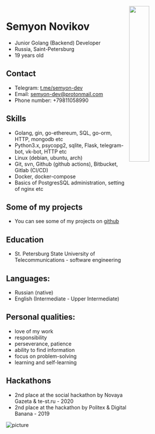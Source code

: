 <img src="https://i.imgur.com/CjmDfE4.jpg" align="right" height="33%" width="33%">

# Semyon Novikov
* Junior Golang (Backend) Developer
* Russia, Saint-Petersburg
* 19 years old

## Contact
* Telegram: [t.me/semyon-dev](https://t.me/semyon-dev)
* Email: semyon-dev@protonmail.com
* Phone number: +79811058990

## Skills
* Golang, gin, go-ethereum, SQL, go-orm, HTTP, mongodb etc
* Python3.x, psycopg2, sqlite, Flask, telegram-bot, vk-bot, HTTP etc
* Linux (debian, ubuntu, arch)
* Git, svn, Github (github actions), Bitbucket, Gitlab (CI/CD)
* Docker, docker-compose
* Basics of PostgresSQL administration, setting of nginx etc

## Some of my projects
* You can see some of my projects on [github](https://github.com/semyon-dev)

## Education
* St. Petersburg State University of Telecommunications - software engineering

## Languages: 
* Russian (native)
* English (Intermediate - Upper Intermediate)

## Personal qualities: 
* love of my work
* responsibility
* perseverance, patience
* ability to find information
* focus on problem-solving
* learning and self-learning

## Hackathons
* 2nd place at the social hackathon by Novaya Gazeta & te-st.ru - 2020
* 2nd place at the hackathon by Politex & Digital Banana - 2019

![picture](https://i.imgur.com/nluiaNR.jpg)
